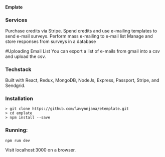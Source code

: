 #### Emplate
### Services
Purchase credits via Stripe.
Spend credits and use e-mailing templates to send e-mail surveys.
Perform mass e-mailing to e-mail list
Manage and store responses from surveys in a database

#Uploading Email List
You can export a list of e-mails from gmail into a csv and upload the csv.

### Techstack
Built with React, Redux, MongoDB, NodeJs, Express, Passport, Stripe, and Sendgrid.


### Installation

```
> git clone https://github.com/lawynnjana/etemplate.git
> cd emplate
> npm install --save
```

### Running:
```
npm run dev
```
Visit localhost:3000 on a browser.
